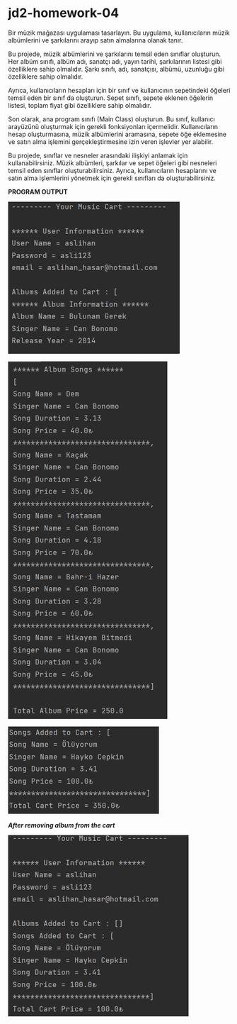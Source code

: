 # jd2-homework-04

Bir müzik mağazası uygulaması tasarlayın. Bu uygulama, kullanıcıların müzik albümlerini ve şarkılarını arayıp satın almalarına olanak tanır.

Bu projede, müzik albümlerini ve şarkılarını temsil eden sınıflar oluşturun. Her albüm sınıfı, albüm adı, sanatçı adı, yayın tarihi, şarkılarının listesi gibi özelliklere sahip olmalıdır. Şarkı sınıfı, adı, sanatçısı, albümü, uzunluğu gibi özelliklere sahip olmalıdır.

Ayrıca, kullanıcıların hesapları için bir sınıf ve kullanıcının sepetindeki öğeleri temsil eden bir sınıf da oluşturun. Sepet sınıfı, sepete eklenen öğelerin listesi, toplam fiyat gibi özelliklere sahip olmalıdır.

Son olarak, ana program sınıfı (Main Class) oluşturun. Bu sınıf, kullanıcı arayüzünü oluşturmak için gerekli fonksiyonları içermelidir. Kullanıcıların hesap oluşturmasına, müzik albümlerini aramasına, sepete öğe eklemesine ve satın alma işlemini gerçekleştirmesine izin veren işlevler yer alabilir.

Bu projede, sınıflar ve nesneler arasındaki ilişkiyi anlamak için kullanabilirsiniz. Müzik albümleri, şarkılar ve sepet öğeleri gibi nesneleri temsil eden sınıflar oluşturabilirsiniz. Ayrıca, kullanıcıların hesaplarını ve satın alma işlemlerini yönetmek için gerekli sınıfları da oluşturabilirsiniz.

**PROGRAM OUTPUT**

![img.png](img.png)

![img_2.png](img_2.png)

![img_1.png](img_1.png)

***After removing album from the cart***

![img_3.png](img_3.png)